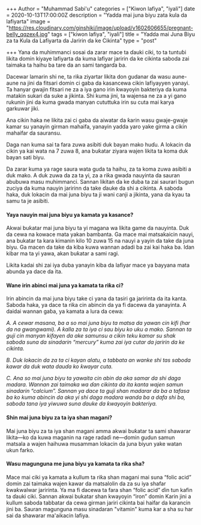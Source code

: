 +++
Author = "Muhammad Sabi'u"
categories = ["Kiwon lafiya", "iyali"]
date = 2020-10-13T17:00:00Z
description = "Yadda mai juna biyu zata kula da lafiyarta"
image = "https://res.cloudinary.com/ginshiki/image/upload/v1602606655/pregnant-belly_qqzex4.jpg"
tags = ["kiwon lafiya", "iyali"]
title = "Yadda mai Juna Biyu za ta Kula da Lafiyarta da Jaririn da ke Cikinta"
type = "post"

+++
Yana da muhimmanci sosai da zarar mace ta ɗauki ciki, to ta tuntuɓi likita domin kiyaye lafiyarta da kuma lafiyar jaririn da ke cikinta saboda zai taimaka ta haihu ba tare da an sami tangarɗa ba.

Dacewar lamarin shi ne, ta riƙa ziyartar likita don gudanar da wasu aune-aune na jini da fitsari domin ci gaba da kasancewa cikin lafiyayyen yanayi. Ta hanyar gwajin fitsari ne za a iya gano irin ƙwayoyin bakteriya da kuma matakin sukari da suke a jikinta. Shi kuma jini, ta wajensa ne za a yi gano rukunin jini da kuma gwada manyan cututtuka irin su cuta mai karya garkuwar jiki.

Ana cikin haka ne likita zai ci gaba da aiwatar da ƙarin wasu gwaje-gwaje kamar su yanayin girman mahaifa, yanayin yadda yaro yake girma a cikin mahaifar da sauransu.

Daga nan kuma sai ta fara zuwa asibiti duk bayan mako huɗu. A lokacin da cikin ya kai wata na 7 zuwa 8, ana buƙatar ziyara wajen likita ta koma duk bayan sati biyu.

Da zarar kuma ya rage saura wata guda ta haihu, za ta koma zuwa asibiti a duk mako. A duk zuwa da za ta yi, za a riƙa gwada nauyinta da sauran abubuwa masu muhimmanci. Sannan likitan da ke duba ta zai saurari bugun zuciya da kuma nauyin jaririnn da take ɗauke da shi a cikinta. A saboda haka, duk lokacin da mai juna biyu ta ji wani canji a jikinta, yana da kyau ta samu ta je asibiti.

#### **Yaya nauyin mai juna biyu ya kamata ya kasance?**

Akwai buƙatar mai juna biyu ta yi magana wa likita game da nauyinta. Duk da cewa na kowace mata yakan bambanta. Ga mace mai matsakaicin nauyi, ana bukatar ta kara kimanin kilo 10 zuwa 15 na nauyi a yayin da take da juna biyu. Ga macen da take da kiba kuwa wannan adadi ba zai kai haka ba. Idan kibar ma ta yi yawa, akan buƙatar a sami ragi. 

Likita kadai shi zai iya duba yanayin kiba da lafiyar mace ya bayyana mata abunda ya dace da ita.

#### **Wane irin abinci mai juna ya kamata ta riƙa ci?**

Irin abincin da mai juna biyu take ci yana da tasiri ga jaririnta da ita kanta. Saboda haka, ya dace ta riƙa cin abincin da ya fi dacewa da yanayinta. A daidai wannan gaɓa, ya kamata a lura da cewa:

_A. A cewar masana, ba a so mai juna biyu ta matsa da yawan cin kifi (har da na gwangwami). A ƙalla za ta iya ci sau biyu ko uku a mako. Sannan ta guji cin manyan kifayen da ake samunsu a cikin teku kamar su shak saboda suna da sinadarin “mercury” kuma zai iya cutar da jaririn da ke cikinta._

_B. Duk lokacin da za ta ci kayan alatu, a tabbata an wanke shi tas saboda kawar da duk wata dauɗa ko ƙwayar cuta._

_C. Ana so mai juna biyu ta yawaita cin abin da aka samar da shi daga madara. Wannan zai taimaka wa ɗan cikinta da ita kanta wajen samun sinadarin “calcium”. Sannan ya dace ta guji shan madarar da ba a tafasa ba ko kuma abincin da aka yi shi daga madara wanda ba a dafa shi ba, saboda tana iya yiwuwa suna ɗauke da ƙwayoyin bakteriya._

#### **Shin mai juna biyu za ta iya shan magani?**

Mai juna biyu za ta iya shan magani amma akwai buƙatar ta sami shawarar likita—ko da kuwa maganin na rage radaɗi ne—domin gudun samun matsala a wajen haihuwa musamman lokacin da juna biyun yake watan ukun farko.

#### **Wasu magunguna me juna biyu ya kamata ta rika sha?**

Mace mai ciki ya kamata a kullum ta riƙa shan magani mai suna “folic acid” domin zai taimaka wajen kawar da matsalolin da za su iya shafar ƙwaƙwalwar jaririnta. Ya ma fi dacewa ta fara shan “folic acid” ɗin tun kafin ta ɗauki ciki. Sannan akwai bukatar shan kwayoyin “iron” domin Karin jini a kullum saboda tabbatar da cewa girman jariri cikinta bai haifar da karancin jini ba. Sauran magunguna masu sinadaran "vitamin" kuma kar a sha su har sai da shawarar ma'aikacin lafiya.